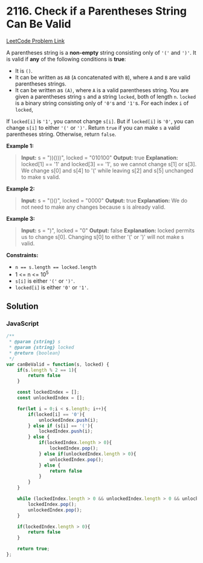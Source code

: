 # 2116. Check if a Parentheses String Can Be Valid

[LeetCode Problem Link](https://leetcode.com/problems/check-if-a-parentheses-string-can-be-valid/)

A parentheses string is a **non-empty** string consisting only of `'('` and `')'`. It is valid if **any** of the following conditions is **true**:

* It is `()`.
* It can be written as `AB` (`A` concatenated with `B`), where `A` and `B` are valid parentheses strings.
* It can be written as `(A)`, where `A` is a valid parentheses string.
You are given a parentheses string `s` and a string `locked`, both of length `n`. `locked` is a binary string consisting only of `'0'`s and `'1'`s. For each index `i` of `locked`,

If `locked[i]` is `'1'`, you cannot change `s[i]`.
But if `locked[i]` is `'0'`, you can change `s[i]` to either `'('` or `')'`.
Return `true` if you can make `s` a valid parentheses string. Otherwise, return `false`.

**Example 1:**

>**Input:** s = "))()))", locked = "010100"
**Output:** true
**Explanation:** locked[1] == '1' and locked[3] == '1', so we cannot change s[1] or s[3].
We change s[0] and s[4] to '(' while leaving s[2] and s[5] unchanged to make s valid.

**Example 2:**

>**Input:** s = "()()", locked = "0000"
**Output:** true
**Explanation:** We do not need to make any changes because s is already valid.

**Example 3:**

>**Input:** s = ")", locked = "0"
**Output:** false
**Explanation:** locked permits us to change s[0]. 
Changing s[0] to either '(' or ')' will not make s valid.
 

**Constraints:**

* `n == s.length == locked.length`
* 1 <= n <= $10^5$
* `s[i]` is either `'('` or `')'`.
* `locked[i]` is either `'0'` or `'1'`.

## Solution

### JavaScript

```javaScript
/**
 * @param {string} s
 * @param {string} locked
 * @return {boolean}
 */
var canBeValid = function(s, locked) {
    if(s.length % 2 == 1){
        return false
    }

    const lockedIndex = [];
    const unlockedIndex = [];

    for(let i = 0;i < s.length; i++){
        if(locked[i] == '0'){
            unlockedIndex.push(i);
        } else if (s[i] == '('){
            lockedIndex.push(i);
        } else {
            if(lockedIndex.length > 0){
                lockedIndex.pop();
            } else if(unlockedIndex.length > 0){
                unlockedIndex.pop();
            } else {
                return false
            }
        }
    }

    while (lockedIndex.length > 0 && unlockedIndex.length > 0 && unlockedIndex[unlockedIndex.length -1] > lockedIndex[lockedIndex.length - 1]){
        lockedIndex.pop();
        unlockedIndex.pop();
    }

    if(lockedIndex.length > 0){
        return false
    }

    return true;
};
```